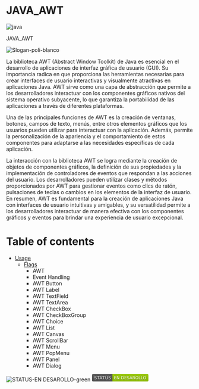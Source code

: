 # JAVA_AWT

![java](https://github.com/Harol003/JAVA_AWT/assets/66041310/e28221e1-5063-46c1-a5da-767c3f579e5b)

 JAVA_AWT
 
![Slogan-poli-blanco](https://github.com/Harol003/JAVA_AWT/assets/66041310/5b250263-c84b-4690-b0a6-f67941845f80)


 La biblioteca AWT (Abstract Window Toolkit) de Java es esencial en el desarrollo de aplicaciones de interfaz gráfica de usuario (GUI). Su importancia radica en que proporciona las herramientas necesarias para crear interfaces de usuario interactivas y visualmente atractivas en aplicaciones Java. AWT sirve como una capa de abstracción que permite a los desarrolladores interactuar con los componentes gráficos nativos del sistema operativo subyacente, lo que garantiza la portabilidad de las aplicaciones a través de diferentes plataformas.

Una de las principales funciones de AWT es la creación de ventanas, botones, campos de texto, menús, entre otros elementos gráficos que los usuarios pueden utilizar para interactuar con la aplicación. Además, permite la personalización de la apariencia y el comportamiento de estos componentes para adaptarse a las necesidades específicas de cada aplicación.

La interacción con la biblioteca AWT se logra mediante la creación de objetos de componentes gráficos, la definición de sus propiedades y la implementación de controladores de eventos que respondan a las acciones del usuario. Los desarrolladores pueden utilizar clases y métodos proporcionados por AWT para gestionar eventos como clics de ratón, pulsaciones de teclas o cambios en los elementos de la interfaz de usuario. En resumen, AWT es fundamental para la creación de aplicaciones Java con interfaces de usuario intuitivas y amigables, y su versatilidad permite a los desarrolladores interactuar de manera efectiva con los componentes gráficos y eventos para brindar una experiencia de usuario excepcional.


# Table of contents

- [Usage](#usage)
  - [Flags](#flags)
    - AWT
    - Event Handling
    - AWT Button
    - AWT Label
    - AWT TextField
    - AWT TextArea
    - AWT CheckBox
    - AWT CheckBoxGroup
    - AWT Choice
    - AWT List
    - AWT Canvas
    - AWT ScrollBar
    - AWT Menu
    - AWT PopMenu
    - AWT Panel
    - AWT Dialog



![STATUS-EN DESAROLLO-green](https://github.com/Harol003/JAVA_AWT/assets/66041310/2c1e668d-15cf-4089-8c66-6830a9b1ce60)
<svg xmlns="http://www.w3.org/2000/svg" xmlns:xlink="http://www.w3.org/1999/xlink" width="152" height="20" role="img" aria-label="STATUS: EN DESAROLLO"><title>STATUS: EN DESAROLLO</title><linearGradient id="s" x2="0" y2="100%"><stop offset="0" stop-color="#bbb" stop-opacity=".1"/><stop offset="1" stop-opacity=".1"/></linearGradient><clipPath id="r"><rect width="152" height="20" rx="3" fill="#fff"/></clipPath><g clip-path="url(#r)"><rect width="55" height="20" fill="#555"/><rect x="55" width="97" height="20" fill="#97ca00"/><rect width="152" height="20" fill="url(#s)"/></g><g fill="#fff" text-anchor="middle" font-family="Verdana,Geneva,DejaVu Sans,sans-serif" text-rendering="geometricPrecision" font-size="110"><text aria-hidden="true" x="285" y="150" fill="#010101" fill-opacity=".3" transform="scale(.1)" textLength="450">STATUS</text><text x="285" y="140" transform="scale(.1)" fill="#fff" textLength="450">STATUS</text><text aria-hidden="true" x="1025" y="150" fill="#010101" fill-opacity=".3" transform="scale(.1)" textLength="870">EN DESAROLLO</text><text x="1025" y="140" transform="scale(.1)" fill="#fff" textLength="870">EN DESAROLLO</text></g></svg>
